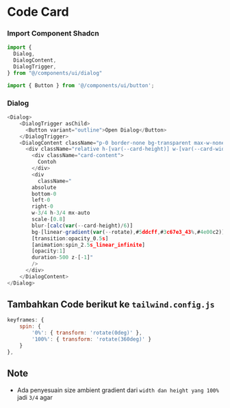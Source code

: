 # Code Card

### Import Component Shadcn
```javascript
import {
  Dialog,
  DialogContent,
  DialogTrigger,
} from "@/components/ui/dialog"

import { Button } from '@/components/ui/button';
```

### Dialog
```javascript
<Dialog>
	<DialogTrigger asChild>
	  <Button variant="outline">Open Dialog</Button>
	</DialogTrigger>
	<DialogContent className="p-0 border-none bg-transparent max-w-none w-auto">
	  <div className="relative h-[var(--card-height)] w-[var(--card-width)] bg-white p-[3px] rounded-md flex flex-col items-center justify-center">
	    <div className="card-content">
	      Contoh
	    </div>
	    <div
	      className="
		absolute
		bottom-0
		left-0
		right-0 
		w-3/4 h-3/4 mx-auto 
		scale-[0.8] 
		blur-[calc(var(--card-height)/6)]  
		bg-[linear-gradient(var(--rotate),#5ddcff,#3c67e3_43%,#4e00c2)] 
		[transition:opacity_0.5s] 
		[animation:spin_2.5s_linear_infinite] 
		[opacity:1]
		duration-500 z-[-1]"
	    />
	  </div>
	</DialogContent>
</Dialog>
```

## Tambahkan Code berikut ke `tailwind.config.js`
```javascript
keyframes: {
	spin: {
		'0%': { transform: 'rotate(0deg)' },
		'100%': { transform: 'rotate(360deg)' }
	}
},
```

## Note
- Ada penyesuain size ambient gradient dari `width dan height yang 100%` jadi `3/4` agar 
